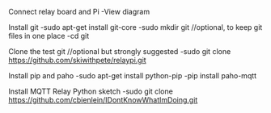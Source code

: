 Connect relay board and Pi
	-View diagram

Install git
	-sudo apt-get install git-core
	-sudo mkdir git  //optional, to keep git files in one place
	-cd git
	
Clone the test git  //optional but strongly suggested
	-sudo git clone https://github.com/skiwithpete/relaypi.git

Install pip and paho
	-sudo apt-get install python-pip
	-pip install paho-mqtt

Install MQTT Relay Python sketch
	-sudo git clone https://github.com/cbienlein/IDontKnowWhatImDoing.git

